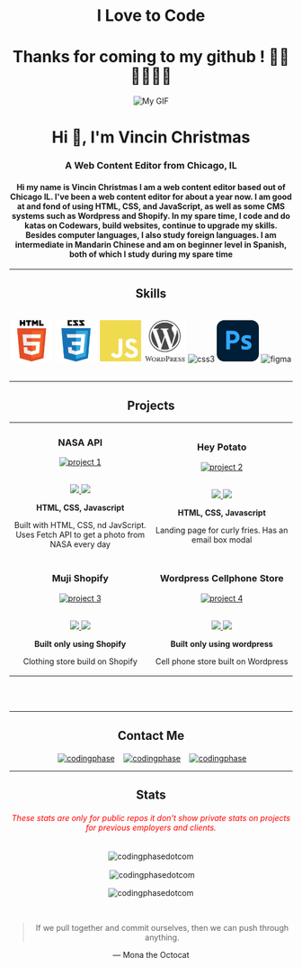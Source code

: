 <div id="" align="center">
  <h1 align="center">I Love to Code</h1>
  <h1 align="center">Thanks for coming to my github ! 🍺🍺🍺🍺🍺🍺</h1>
 
![My GIF](https://media.giphy.com/media/v1.Y2lkPTc5MGI3NjExOHd4N3VkeGpzcGg0bW15czJvaTByMDM5ZWhxZ2F1eHF4dXJ2YzM2ciZlcD12MV9pbnRlcm5hbF9naWZfYnlfaWQmY3Q9Zw/oOW5zSHFAfojM21cjD/giphy.gif)
</div>
<h1 align="center">Hi 👋, I'm Vincin Christmas</h1>
<h3 align="center">A Web Content Editor from Chicago, IL</h3>
<h4 align="center">Hi my name is Vincin Christmas I am a web content editor based out of Chicago IL. I've been a web content editor for about a year now. I am good at and fond of using HTML, CSS, and JavaScript, as well as some CMS systems such as Wordpress and Shopify. In my spare time, I code and do katas on Codewars, build websites, continue to upgrade my skills. Besides computer languages, I also study foreign languages. I am intermediate in Mandarin Chinese and am on beginner level in Spanish, both of which I study during my spare time </h4>

<hr>


<!-- TECHS -->

<h2 align="center">Skills</h2>

<div align="center">
                <br>
                    <div align="center" >  
                      <img src="https://raw.githubusercontent.com/devicons/devicon/master/icons/html5/html5-original-wordmark.svg" alt="html5" width="75" height="75"/> 
			<img src="https://raw.githubusercontent.com/devicons/devicon/master/icons/css3/css3-original-wordmark.svg" alt="css3" width="75" height="75"/>
                      <img src="https://raw.githubusercontent.com/devicons/devicon/1119b9f84c0290e0f0b38982099a2bd027a48bf1/icons/javascript/javascript-plain.svg" alt="css3" width="75" height="75"/>
                      <img src="https://raw.githubusercontent.com/devicons/devicon/1119b9f84c0290e0f0b38982099a2bd027a48bf1/icons/wordpress/wordpress-plain-wordmark.svg" alt="css3" width="75" height="75"/>
			    <img src="https://www.svgrepo.com/show/303503/shopify-logo.svg" alt="css3" width="75" height="75"/>
                    <img src="https://raw.githubusercontent.com/devicons/devicon/ca28c779441053191ff11710fe24a9e6c23690d6/icons/photoshop/photoshop-original.svg" alt="css3" width="75" height="75"/>
                      <img src="https://www.vectorlogo.zone/logos/figma/figma-icon.svg" alt="figma" width="75" height="75"/> 
                   
                    
        
</div>

<br>
<hr>

<!-- PROJECTS -->

<h2 align="center">Projects</h2>
<div align="center">
	<table>
		<tr>
			<td width="50%">
				<h3 align="center">NASA API</h3>
				<div align="center">  
					<a href='https://vincinchristmas.github.io/astropod/' target="_blank">
						<img src="https://media.licdn.com/dms/image/D5622AQEz5xw3sJo44w/feedshare-shrink_800/0/1713627283827?e=2147483647&v=beta&t=Xsy93105Tr6dQCUGsIbrcRPDG0rpbY6YbW5KDCLwTPA" alt="project 1" height="100%" />
					</a>
					<br>
					<br>
					<p>
						<a href="https://github.com/VincinChristmas/astropod" target="_blank">
							<img src="https://img.shields.io/badge/Repo-lightgrey?style=for-the-badge&logo=github"/>
						</a>  
						<a href="https://vincinchristmas.github.io/astropod/" target="_blank">
              <img src="https://img.shields.io/badge/Live-lightgrey?style=for-the-badge&color=0892d0"/>
						</a>
					</p>
					<p><strong>HTML, CSS, Javascript</strong></p>
          <p>
						Built with HTML, CSS, nd JavScript. Uses Fetch API to get a photo from NASA every day
					</p>
				</div>
			</td>
			<td width="50%">
				<h3 align="center">Hey Potato</h3>
				<div align="center" >  
					<a href='https://vincinchristmas.github.io/Hey-Potato/' target="_blank">
						<img src="https://vincinchristmas.github.io/Hey-Potato/assets/images/billboard.png" alt="project 2" height="100%" />
					</a>
					<br>
					<br>
					<p>
						<a href="https://github.com/VincinChristmas/Hey-Potato" target="_blank">
							<img src="https://img.shields.io/badge/Repo-lightgrey?style=for-the-badge&logo=github"/>
						</a>  
						<a href="https://vincinchristmas.github.io/Hey-Potato/" target="_blank">
							<img src="https://img.shields.io/badge/Live-lightgrey?style=for-the-badge&color=0892d0"/>
						</a>	
					</p>
					 <p><strong>HTML, CSS, Javascript</strong></p>
					<p>Landing page for curly fries. Has an email box modal</p>
				</div>
        </tr>
	    <tr>
            <td width="50%">
                <h3 align="center">Muji Shopify</h3>
                <div align="center" >  
                    <a href='https://dreamsandthemes.myshopify.com/' target="_blank">
                        <img src="https://vincinchristmas.netlify.app/images/muji.png" alt="project 3" height="100%" />
                    </a>
                    <br>
                    <br>
                    <p>
                        <a href="https://vincinchristmas.netlify.app/" target="_blank">
							<img src="https://img.shields.io/badge/Repo-lightgrey?style=for-the-badge&logo=github"/>
						</a>  
						<a href="https://dreamsandthemes.myshopify.com/" target="_blank">
							<img src="https://img.shields.io/badge/Live-lightgrey?style=for-the-badge&color=0892d0"/>
						</a>
                    </p>
                    <p><strong>Built only using Shopify</strong></p>
		    <p>Clothing store build on Shopify</p>
                </div>
            </td>
            <td width="50%">
                <h3 align="center">Wordpress Cellphone Store</h3>
                <div align="center">  
                    <a href='https://img.shields.io/badge/Live-lightgrey?style=for-the-badge&color=0892d0' target="_blank">
                        <img src="https://huaweiphones0.wordpress.com/wp-content/uploads/2024/09/mate-xt-ultimate-design-ksp-1.jpg" alt="project 4" height="100%" />
                    </a>
                    <br>
                    <br>
                    <p>
                        <a href="https://huaweiphones0.wordpress.com/" target="_blank">
							<img src="https://img.shields.io/badge/Repo-lightgrey?style=for-the-badge&logo=github"/>
						</a>  
						<a href="https://huaweiphones0.wordpress.com/" target="_blank">
							<img src="https://img.shields.io/badge/Live-lightgrey?style=for-the-badge&color=0892d0"/>
						</a>	
                    </p>
                    <p><strong>Built only using wordpress</strong></p>
		    <p>Cell phone store built on Wordpress</p>
                </div>	
            </td>
        </tr>
	</table>
</div>
<br />
<br />
<hr>


<!-- SOCIALS -->

<h2 align="center">Contact Me</h2>
<p align="center">
	&nbsp&nbsp&nbsp
	<a href="https://x.com/vineo666" target="blank"><img align="center" src="https://raw.githubusercontent.com/rahuldkjain/github-profile-readme-generator/master/src/images/icons/Social/twitter.svg" alt="codingphase" height="30" width="40" /></a>&nbsp&nbsp&nbsp
<a href="https://www.linkedin.com/in/vincinchristmas/" target="blank"><img align="center" src="https://raw.githubusercontent.com/rahuldkjain/github-profile-readme-generator/master/src/images/icons/Social/linked-in-alt.svg" alt="codingphase" height="30" width="40" /></a>&nbsp&nbsp&nbsp
<a href="https://www.instagram.com/javascript_made_me_rich/?hl=en" target="blank"><img align="center" src="https://raw.githubusercontent.com/rahuldkjain/github-profile-readme-generator/master/src/images/icons/Social/instagram.svg" alt="codingphase" height="30" width="40" /></a>&nbsp&nbsp&nbsp

</p>

<hr>


<!-- STATS -->
<div align="center" margin="100px 0 0 0">

<h2 align="center">Stats</h2>
<h6 style="color:red">These stats are only for public repos it don't show private stats on projects for previous employers and clients.</h6>

  <p><img align="center" src="https://github-readme-stats.vercel.app/api/top-langs?username=VincinChristmas&show_icons=true&locale=en&layout=compact" alt="codingphasedotcom" /></p>

  <p>&nbsp;<img align="center" src="https://github-readme-stats.vercel.app/api?username=VincinChristmas&show_icons=true&locale=en" alt="codingphasedotcom" /></p>

  <p><img align="center" src="https://github-readme-streak-stats.herokuapp.com/?user=VincinChristmas&" alt="codingphasedotcom" /></p>
</div>
<br>

> If we pull together and commit ourselves, then we can push through anything.

— Mona the Octocat





